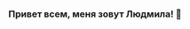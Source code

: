 ### Привет всем, меня зовут Людмила! 👋

<!--
**popovaludmila/popovaludmila** is a ✨ _special_ ✨ repository because its `README.md` (this file) appears on your GitHub profile.

Here are some ideas to get you started:
<h2> Обо мне:</h2>

- 🔭 I’m currently working on ...
- 🌱 I’m currently learning ...
- 👯 I’m looking to collaborate on ...
- 🤔 I’m looking for help with ...
- 💬 Ask me about ...
- 📫 How to reach me: ...
- 😄 Pronouns: ...
- ⚡ Fun fact: ...
-->

